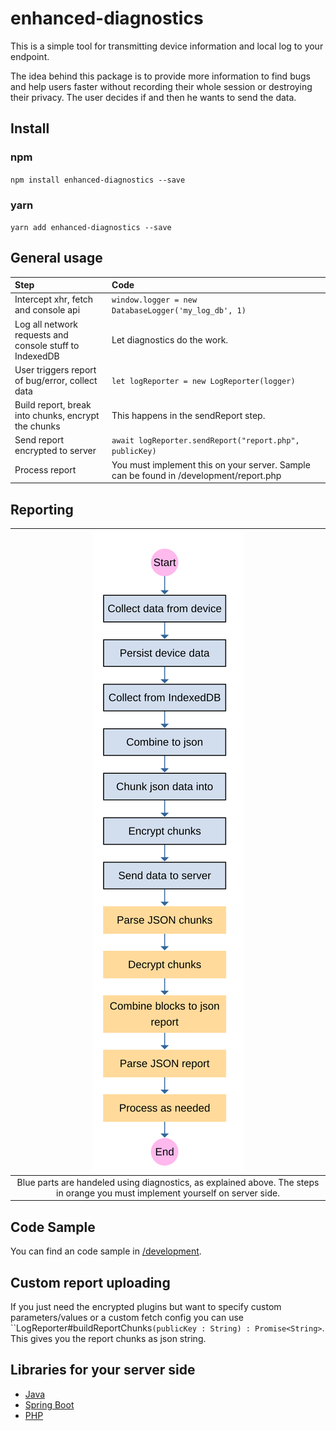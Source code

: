 enhanced-diagnostics
===
This is a simple tool for transmitting device information and local log to your endpoint. 

The idea behind this package is to provide more information to find bugs and help users faster without 
recording their whole session or destroying their privacy. The user decides if and then he wants to send the data.


## Install

### npm
``npm install enhanced-diagnostics --save``

### yarn
``yarn add enhanced-diagnostics --save``


## General usage

| Step                                                   | Code                                                                                   |
| :------------------------------------------------------| :------------------------------------------------------------------------------------- |
| Intercept xhr, fetch and console api                   | ``window.logger = new DatabaseLogger('my_log_db', 1)``                                 |
| Log all network requests and console stuff to IndexedDB| Let diagnostics do the work.                                                          |
| User triggers report of bug/error, collect data        | ``let logReporter = new LogReporter(logger)``                                          |
| Build report, break into chunks, encrypt the chunks    | This happens in the sendReport step.                                                   |
| Send report encrypted to server                        | ``await logReporter.sendReport("report.php", publicKey)``                              |
| Process report                                         | You must implement this on your server. Sample can be found in /development/report.php |


## Reporting

| ![Process](https://raw.githubusercontent.com/timo-reymann/enhanced-diagnostics/master/graphics/process.svg?sanitize=true)
|:--:| 
| Blue parts are handeled using diagnostics, as explained above. The steps in orange you must implement yourself on server side. |

## Code Sample

You can find an code sample in [/development](https://github.com/timo-reymann/enhanced-diagnostics/tree/master/development).


## Custom report uploading

If you just need the encrypted plugins but want to specify custom parameters/values or a custom fetch config you can use ``LogReporter#buildReportChunks`(publicKey : String) : Promise<String>`. This gives you the report chunks as json string.


## Libraries for your server side

- [Java](https://github.com/timo-reymann/enhanced-diagnostics-java)
- [Spring Boot](https://github.com/timo-reymann/enhanced-diagnostics-spring-boot-starter)
- [PHP](https://github.com/timo-reymann/enhanced-diagnostics-php)

